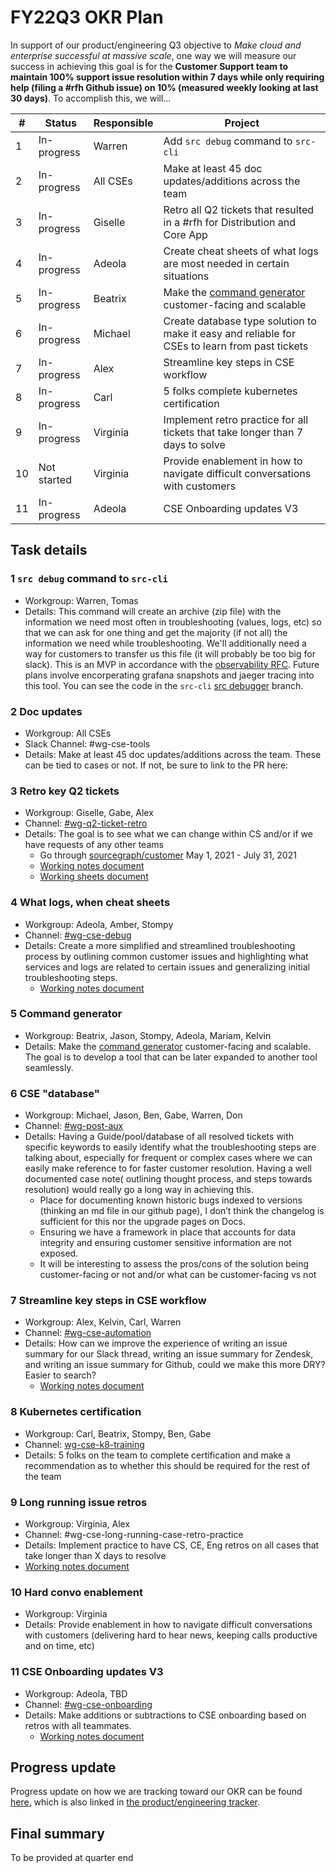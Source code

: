 # FY22Q3 OKR Plan

In support of our product/engineering Q3 objective to _Make cloud and enterprise successful at massive scale_, one way we will measure our success in achieving this goal is for the **Customer Support team to maintain 100% support issue resolution within 7 days while only requiring help (filing a #rfh Github issue) on 10% (measured weekly looking at last 30 days)**. To accomplish this, we will…

| #   | Status      | Responsible | Project                                                                                           |
| --- | ----------- | ----------- | ------------------------------------------------------------------------------------------------- |
| 1   | In-progress | Warren      | Add `src debug` command to `src-cli`                                                              |
| 2   | In-progress | All CSEs    | Make at least 45 doc updates/additions across the team                                            |
| 3   | In-progress | Giselle     | Retro all Q2 tickets that resulted in a #rfh for Distribution and Core App                        |
| 4   | In-progress | Adeola      | Create cheat sheets of what logs are most needed in certain situations                            |
| 5   | In-progress | Beatrix     | Make the [command generator](https://command-generator.netlify.app/) customer-facing and scalable |
| 6   | In-progress | Michael     | Create database type solution to make it easy and reliable for CSEs to learn from past tickets    |
| 7   | In-progress | Alex        | Streamline key steps in CSE workflow                                                              |
| 8   | In-progress | Carl        | 5 folks complete kubernetes certification                                                         |
| 9   | In-progress | Virginia    | Implement retro practice for all tickets that take longer than 7 days to solve                    |
| 10  | Not started | Virginia    | Provide enablement in how to navigate difficult conversations with customers                      |
| 11  | In-progress | Adeola      | CSE Onboarding updates V3                                                                         |

## Task details

### 1 `src debug` command to `src-cli`

- Workgroup: Warren, Tomas
- Details: This command will create an archive (zip file) with the information we need most often in troubleshooting (values, logs, etc) so that we can ask for one thing and get the majority (if not all) the information we need while troubleshooting. We'll additionally need a way for customers to transfer us this file (it will probably be too big for slack). This is an MVP in accordance with the [observability RFC](https://docs.google.com/document/d/1KjV9pNkwCwqzV5ugW6Bn0eQDZw2L8lVuWaaf7IvVYgQ/edit#). Future plans involve encorperating grafana snapshots and jaeger tracing into this tool. You can see the code in the `src-cli` [src debugger](https://github.com/sourcegraph/src-cli/blob/src-debugger/cmd/src/debug.go) branch.

### 2 Doc updates

- Workgroup: All CSEs
- Slack Channel: #wg-cse-tools
- Details: Make at least 45 doc updates/additions across the team. These can be tied to cases or not. If not, be sure to link to the PR here:

### 3 Retro key Q2 tickets

- Workgroup: Giselle, Gabe, Alex
- Channel: [#wg-q2-ticket-retro](https://sourcegraph.slack.com/archives/C02A8B3CEH1)
- Details: The goal is to see what we can change within CS and/or if we have requests of any other teams
  - Go through [sourcegraph/customer](https://github.com/sourcegraph/customer/issues) May 1, 2021 - July 31, 2021
  - [Working notes document](https://docs.google.com/document/d/1cxjPXLxtwZ_TXy66Dv0fl-E96ko3WsY5ERVn9nXyNL0/edit)
  - [Working sheets document](https://docs.google.com/spreadsheets/d/1Gmsa-ZgIsiXj6feXVl2rlepoQf8GEM-5H3tGMxersdY/edit#gid=0)

### 4 What logs, when cheat sheets

- Workgroup: Adeola, Amber, Stompy
- Channel: [#wg-cse-debug](https://sourcegraph.slack.com/archives/C02AV535N6Q/p1628549418000200)
- Details: Create a more simplified and streamlined troubleshooting process by outlining common customer issues and highlighting what services and logs are related to certain issues and generalizing initial troubleshooting steps.
  - [Working notes document](https://docs.google.com/document/d/13S8OH7Rm3xmxE8ttm6EJMV4bsPWRdWdv17VnBvuThUs/edit)

### 5 Command generator

- Workgroup: Beatrix, Jason, Stompy, Adeola, Mariam, Kelvin
- Details: Make the [command generator](https://sourcegraph.github.io/support-tools/command-generator/beta/) customer-facing and scalable. The goal is to develop a tool that can be later expanded to another tool seamlessly.

### 6 CSE "database"

- Workgroup: Michael, Jason, Ben, Gabe, Warren, Don
- Channel: [#wg-post-aux](https://sourcegraph.slack.com/archives/C02B9HR49U6)
- Details: Having a Guide/pool/database of all resolved tickets with specific keywords to easily identify what the troubleshooting steps are talking about, especially for frequent or complex cases where we can easily make reference to for faster customer resolution. Having a well documented case note( outlining thought process, and steps towards resolution) would really go a long way in achieving this.
  - Place for documenting known historic bugs indexed to versions (thinking an md file in our github page), I don’t think the changelog is sufficient for this nor the upgrade pages on Docs.
  - Ensuring we have a framework in place that accounts for data integrity and ensuring customer sensitive information are not exposed.
  - It will be interesting to assess the pros/cons of the solution being customer-facing or not and/or what can be customer-facing vs not

### 7 Streamline key steps in CSE workflow

- Workgroup: Alex, Kelvin, Carl, Warren
- Channel: [#wg-cse-automation](https://sourcegraph.slack.com/archives/C029SMU63PZ)
- Details: How can we improve the experience of writing an issue summary for our Slack thread, writing an issue summary for Zendesk, and writing an issue summary for Github, could we make this more DRY? Easier to search?
  - [Working notes document](https://docs.google.com/document/d/1D5_o08GFNZ318trY1hZkZHclBtXkzZrdNKn29a2_Uhc/edit#)

### 8 Kubernetes certification

- Workgroup: Carl, Beatrix, Stompy, Ben, Gabe
- Channel: [wg-cse-k8-training](https://sourcegraph.slack.com/archives/C02BETMDNBD)
- Details: 5 folks on the team to complete certification and make a recommendation as to whether this should be required for the rest of the team

### 9 Long running issue retros

- Workgroup: Virginia, Alex
- Channel: #wg-cse-long-running-case-retro-practice
- Details: Implement practice to have CS, CE, Eng retros on all cases that take longer than X days to resolve
- [Working notes document](https://docs.google.com/document/d/1RG2phsY5Ql2XP8qqf08asPnXA7MtAyWq_LevPouoOtA/edit)

### 10 Hard convo enablement

- Workgroup: Virginia
- Details: Provide enablement in how to navigate difficult conversations with customers (delivering hard to hear news, keeping calls productive and on time, etc)

### 11 CSE Onboarding updates V3

- Workgroup: Adeola, TBD
- Channel: [#wg-cse-onboarding](https://sourcegraph.slack.com/archives/C02B63GLKKL/p1628884183000300)
- Details: Make additions or subtractions to CSE onboarding based on retros with all teammates.
  - [Working notes document](https://docs.google.com/document/d/1EJyXAk5PptGjZKtCK-4PHoxS_bMVHlEJmYF9v8wRTk8/edit#)

## Progress update

Progress update on how we are tracking toward our OKR can be found [here](https://docs.google.com/spreadsheets/d/11SJb0KdkT0Kmp0epjSkJ1TnzuWilnLEhILGrjl9kFCU/edit#gid=0), which is also linked in [the product/engineering tracker](https://docs.google.com/spreadsheets/d/1M7xgQuKTkxhAlOU2bZgnp5EjJgptwxNJXBkOJaomm5w/edit?usp=sharing).

## Final summary

To be provided at quarter end
